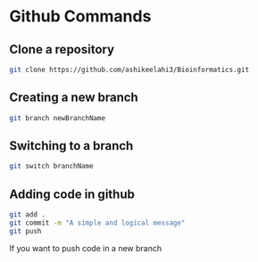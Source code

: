 # Github Commands

## Clone a repository

```bash
git clone https://github.com/ashikeelahi3/Bioinformatics.git
```

## Creating a new branch

```bash
git branch newBranchName
```

## Switching to a branch

```bash
git switch branchName
```

## Adding code in github

```bash
git add .
git commit -m "A simple and logical message"
git push
```

If you want to push code in a new branch 